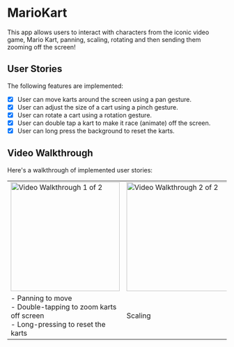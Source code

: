# MarioKart
This app allows users to interact with characters from the iconic video game, Mario Kart, panning, scaling, rotating and then sending them zooming off the screen!

## User Stories

The following features are implemented:

- [X] User can move karts around the screen using a pan gesture.
- [X] User can adjust the size of a cart using a pinch gesture.
- [X] User can rotate a cart using a rotation gesture.
- [X] User can double tap a kart to make it race (animate) off the screen.
- [X] User can long press the background to reset the karts.

## Video Walkthrough

Here's a walkthrough of implemented user stories:

<table><tr>
<td> <img src='http://g.recordit.co/wH5FdXLTUV.gif' title='Video Walkthrough (1/2)' width='250' alt='Video Walkthrough 1 of 2' /> </td>
<td> <img src='https://media.giphy.com/media/QE4HuEDNmrd66Rl2Xv/giphy.gif' title='Video Walkthrough (2/2)' width='250' alt='Video Walkthrough 2 of 2' /> </td>
 <td> <img src='https://media.giphy.com/media/MjZYp9cflR14nwIQeb/giphy.gif' title='Video Walkthrough (2/2)' width='250' alt='Video Walkthrough 2 of 2' /> </td>
</tr>
<tr>
  <td>- Panning to move <br>- Double-tapping to zoom karts off screen<br>- Long-pressing to reset the karts</td>
  <td>Scaling</td>
  <td>Rotating</td>
 </tr>


</table>

